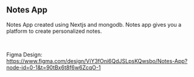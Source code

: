 ## Notes App

Notes App created using Nextjs and mongodb. Notes app gives you a platform to create personalized notes.

<br>

Figma Design: https://www.figma.com/design/ViY3fOni6QdJSLpsKQwsbo/Notes-App?node-id=0-1&t=90tBx6t8f6w6ZcqO-1